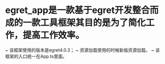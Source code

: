 # egret_app是一款基于egret开发整合而成的一款工具框架其目的是为了简化工作，提高工作效率。
~ 该框架使用的版本是egret4.0.3；
~ 资源加载使用的时候新版资源加载。
~ 该框架的入口统一在App.ts里面。

